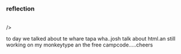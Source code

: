 <h3>reflection</h3> 
<br

/>
<p>to day we talked about te whare tapa wha..josh talk about html.an still working on my monkeytype an the free campcode.....cheers</p>